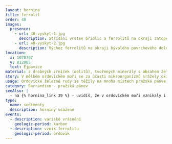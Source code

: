 ```yaml
---
layout: hornina
title: ferrolit
order: 40
images:
  presence:
    - url: 40-vyskyt-1.jpg
      description: Střídání vrstev břidlic a ferrolitů na okraji zatopenaého povrchového dolu
    - url: 40-vyskyt-2.jpg
      description: Výchoz ferrolitů na okraji bývalého povrchového dolu
location:
  x: 1070767
  y: 812005
  text: Ejpovice
material: z drobných zrníček (oolitů), tvořených minerály s obsahem železa - hematitem (Fe2O3), sideritem (Fe2CO3) a také z jílu
story: V mělkém ordovickém moři se za účasti mikroorganizmů srážely oxidy železa. V různých místech pražské pánve vzniklo mnoho větších a menších těles ferrolitů, uložených v souvrství ordovických břidlic. Zdrojem železa byly pravděpodobně zvětrávající vulkanické horniny na pevnině. Mnohem později byly ordovické sedimenty zprohýbány do vrás a nakonec odkryty erozí.
usage: Ordovické železné rudy se těžily na mnoha místech pražské pánve. Znali a využívali je už Keltové a jejich těžba pokračovala až do 20. století. U Ejpovic se v letech 1954 - 1967 ruda těžila povrchovým lomem. Ordovické rudy jsou poměrně chudé - ruda z Ejpovic obsahuje pouze kolem 26 % železa. Vytěžená ruda se nejprve rotačních pecích spékala na hrudky, které obsahovaly 80 % železa. Výroba se nevyplácela a k tomu ještě obtěžovala široké okolí množstvím prachu.  Na místě bývalého lomu dnes najdete jezero.
category: Barrandien - pražská pánev
seeAlso: |
  - na {% hornina_link 39 %} - uvidíš, že v ordovickém moři vznikaly i jiné sedimenty
type:
  name: sedimenty
  description: horniny usazené
events:
  - description: variské vrásnění
    geologic-period: karbon
  - description: vznik ferrolitu
    geologic-period: ordovik
---
```


